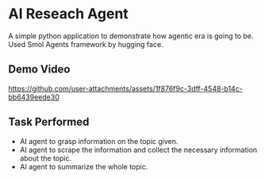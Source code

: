 # AI Reseach Agent
A simple python application to demonstrate how agentic era is going to be. Used Smol Agents framework by hugging face.

## Demo Video

https://github.com/user-attachments/assets/1f876f9c-3dff-4548-b14c-bb6439eede30

## Task Performed
- AI agent to grasp information on the topic given.
- AI agent to scrape the information and collect the necessary information about the topic.
- AI agent to summarize the whole topic.
